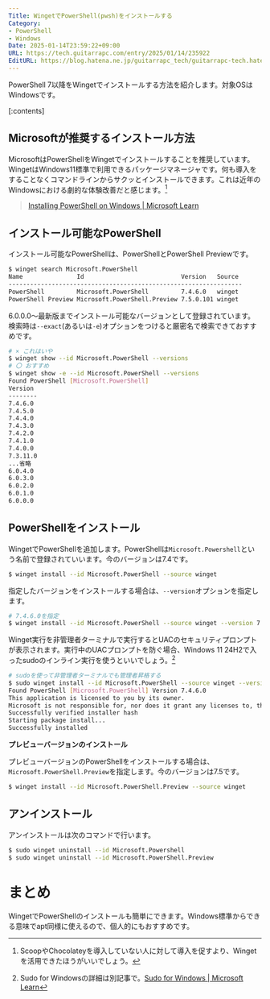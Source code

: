 ```yaml
---
Title: WingetでPowerShell(pwsh)をインストールする
Category:
- PowerShell
- Windows
Date: 2025-01-14T23:59:22+09:00
URL: https://tech.guitarrapc.com/entry/2025/01/14/235922
EditURL: https://blog.hatena.ne.jp/guitarrapc_tech/guitarrapc-tech.hatenablog.com/atom/entry/6802418398320136762
---
```


PowerShell 7以降をWingetでインストールする方法を紹介します。対象OSはWindowsです。

[:contents]

## Microsoftが推奨するインストール方法

MicrosoftはPowerShellをWingetでインストールすることを推奨しています。WingetはWindows11標準で利用できるパッケージマネージャです。何も導入をすることなくコマンドラインからサクッとインストールできます。これは近年のWindowsにおける劇的な体験改善だと感じます。[^1]

> [Installing PowerShell on Windows | Microsoft Learn](https://learn.microsoft.com/en-us/powershell/scripting/install/installing-powershell-on-windows?view=powershell-7.4)

## インストール可能なPowerShell

インストール可能なPowerShellは、PowerShellとPowerShell Previewです。

```sh
$ winget search Microsoft.PowerShell
Name               Id                           Version   Source
-----------------------------------------------------------------
PowerShell         Microsoft.PowerShell         7.4.6.0   winget
PowerShell Preview Microsoft.PowerShell.Preview 7.5.0.101 winget
```

6.0.0.0～最新版までインストール可能なバージョンとして登録されています。検索時は`--exact`(あるいは`-e`)オプションをつけると厳密名で検索できておすすめです。

```sh
# × これはいや
$ winget show --id Microsoft.PowerShell --versions
# 〇 おすすめ
$ winget show -e --id Microsoft.PowerShell --versions
Found PowerShell [Microsoft.PowerShell]
Version
--------
7.4.6.0
7.4.5.0
7.4.4.0
7.4.3.0
7.4.2.0
7.4.1.0
7.4.0.0
7.3.11.0
...省略
6.0.4.0
6.0.3.0
6.0.2.0
6.0.1.0
6.0.0.0
```

## PowerShellをインストール

WingetでPowerShellを追加します。PowerShellは`Microsoft.Powershell`という名前で登録されていいます。今のバージョンは7.4です。

```sh
$ winget install --id Microsoft.PowerShell --source winget
```

指定したバージョンをインストールする場合は、`--version`オプションを指定します。

```sh
# 7.4.6.0を指定
$ winget install --id Microsoft.PowerShell --source winget --version 7.4.6.0
```

Winget実行を非管理者ターミナルで実行するとUACのセキュリティプロンプトが表示されます。実行中のUACプロンプトを防ぐ場合、Windows 11 24H2で入ったsudoのインライン実行を使うといいでしょう。[^2]

```sh
# sudoを使って非管理者ターミナルでも管理者昇格する
$ sudo winget install --id Microsoft.PowerShell --source winget --version 7.4.6.0
Found PowerShell [Microsoft.PowerShell] Version 7.4.6.0
This application is licensed to you by its owner.
Microsoft is not responsible for, nor does it grant any licenses to, third-party packages.
Successfully verified installer hash
Starting package install...
Successfully installed
```

**プレビューバージョンのインストール**

プレビューバージョンのPowerShellをインストールする場合は、`Microsoft.PowerShell.Preview`を指定します。今のバージョンは7.5です。

```sh
$ winget install --id Microsoft.PowerShell.Preview --source winget
```

## アンインストール

アンインストールは次のコマンドで行います。

```sh
$ sudo winget uninstall --id Microsoft.Powershell
$ sudo winget uninstall --id Microsoft.PowerShell.Preview
```

# まとめ

WingetでPowerShellのインストールも簡単にできます。Windows標準からできる意味でapt同様に使えるので、個人的にもおすすめです。

[^1]: ScoopやChocolateyを導入していない人に対して導入を促すより、Wingetを活用できたほうがいいでしょう。
[^2]: Sudo for Windowsの詳細は別記事で。[Sudo for Windows | Microsoft Learn](https://learn.microsoft.com/en-us/windows/sudo/)

